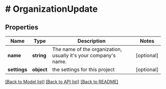 # # OrganizationUpdate

## Properties

Name | Type | Description | Notes
------------ | ------------- | ------------- | -------------
**name** | **string** | The name of the organization, usually it&#39;s your company&#39;s name. | [optional]
**settings** | **object** | the settings for this project | [optional]

[[Back to Model list]](../../README.md#models) [[Back to API list]](../../README.md#endpoints) [[Back to README]](../../README.md)
